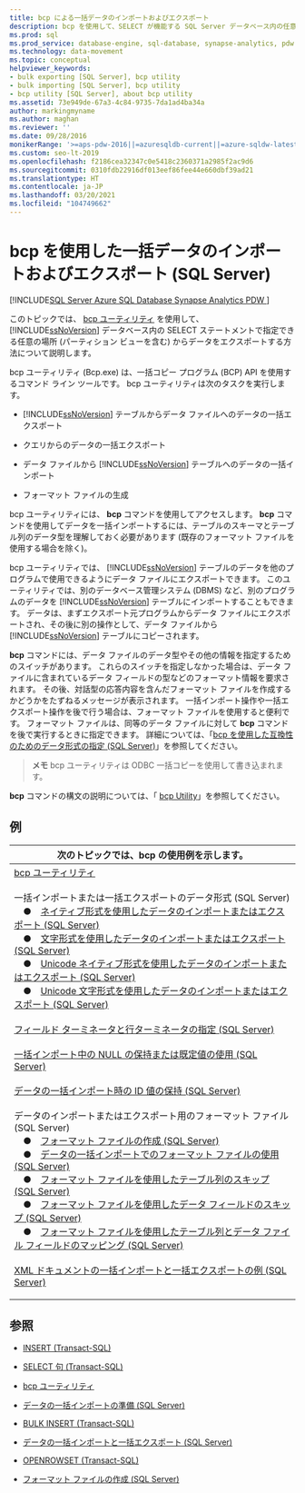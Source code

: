 ```yaml
---
title: bcp による一括データのインポートおよびエクスポート
description: bcp を使用して、SELECT が機能する SQL Server データベース内の任意の場所からデータをエクスポートします。 テーブルまたはクエリからデータを一括エクスポートし、ファイルから一括インポートします。
ms.prod: sql
ms.prod_service: database-engine, sql-database, synapse-analytics, pdw
ms.technology: data-movement
ms.topic: conceptual
helpviewer_keywords:
- bulk exporting [SQL Server], bcp utility
- bulk importing [SQL Server], bcp utility
- bcp utility [SQL Server], about bcp utility
ms.assetid: 73e949de-67a3-4c84-9735-7da1ad4ba34a
author: markingmyname
ms.author: maghan
ms.reviewer: ''
ms.date: 09/28/2016
monikerRange: '>=aps-pdw-2016||=azuresqldb-current||=azure-sqldw-latest||>=sql-server-2016||>=sql-server-linux-2017||=azuresqldb-mi-current'
ms.custom: seo-lt-2019
ms.openlocfilehash: f2186cea32347c0e5418c2360371a2985f2ac9d6
ms.sourcegitcommit: 0310fdb22916df013eef86fee44e660dbf39ad21
ms.translationtype: HT
ms.contentlocale: ja-JP
ms.lasthandoff: 03/20/2021
ms.locfileid: "104749662"
---
```

# <a name="import-and-export-bulk-data-using-bcp-sql-server"></a>bcp を使用した一括データのインポートおよびエクスポート (SQL Server)

[!INCLUDE[SQL Server Azure SQL Database Synapse Analytics PDW ](../../includes/applies-to-version/sql-asdb-asdbmi-asa-pdw.md)]

このトピックでは、 [bcp ユーティリティ](../../tools/bcp-utility.md) を使用して、 [!INCLUDE[ssNoVersion](../../includes/ssnoversion-md.md)] データベース内の SELECT ステートメントで指定できる任意の場所 (パーティション ビューを含む) からデータをエクスポートする方法について説明します。  
  
 bcp ユーティリティ (Bcp.exe) は、一括コピー プログラム (BCP) API を使用するコマンド ライン ツールです。 bcp ユーティリティは次のタスクを実行します。  
  
-   [!INCLUDE[ssNoVersion](../../includes/ssnoversion-md.md)] テーブルからデータ ファイルへのデータの一括エクスポート  
  
-   クエリからのデータの一括エクスポート  
  
-   データ ファイルから [!INCLUDE[ssNoVersion](../../includes/ssnoversion-md.md)] テーブルへのデータの一括インポート  
  
-   フォーマット ファイルの生成  
  
 bcp ユーティリティには、 **bcp** コマンドを使用してアクセスします。 **bcp** コマンドを使用してデータを一括インポートするには、テーブルのスキーマとテーブル列のデータ型を理解しておく必要があります (既存のフォーマット ファイルを使用する場合を除く)。  
  
 bcp ユーティリティでは、 [!INCLUDE[ssNoVersion](../../includes/ssnoversion-md.md)] テーブルのデータを他のプログラムで使用できるようにデータ ファイルにエクスポートできます。 このユーティリティでは、別のデータベース管理システム (DBMS) など、別のプログラムのデータを [!INCLUDE[ssNoVersion](../../includes/ssnoversion-md.md)] テーブルにインポートすることもできます。 データは、まずエクスポート元プログラムからデータ ファイルにエクスポートされ、その後に別の操作として、データ ファイルから [!INCLUDE[ssNoVersion](../../includes/ssnoversion-md.md)] テーブルにコピーされます。  
  
 **bcp** コマンドには、データ ファイルのデータ型やその他の情報を指定するためのスイッチがあります。 これらのスイッチを指定しなかった場合は、データ ファイルに含まれているデータ フィールドの型などのフォーマット情報を要求されます。 その後、対話型の応答内容を含んだフォーマット ファイルを作成するかどうかをたずねるメッセージが表示されます。 一括インポート操作や一括エクスポート操作を後で行う場合は、フォーマット ファイルを使用すると便利です。 フォーマット ファイルは、同等のデータ ファイルに対して **bcp** コマンドを後で実行するときに指定できます。 詳細については、「[bcp を使用した互換性のためのデータ形式の指定 &#40;SQL Server&#41;](../../relational-databases/import-export/specify-data-formats-for-compatibility-when-using-bcp-sql-server.md)」を参照してください。  
  
>**メモ** bcp ユーティリティは ODBC 一括コピーを使用して書き込まれます。
  
 **bcp** コマンドの構文の説明については、「 [bcp Utility](../../tools/bcp-utility.md)」を参照してください。  
  
## <a name="examples"></a>例  

|次のトピックでは、bcp の使用例を示します。 |
|---|
|[bcp ユーティリティ](../../tools/bcp-utility.md)<br /><br />一括インポートまたは一括エクスポートのデータ形式 (SQL Server)<br />&emsp;&#9679;&emsp;[ネイティブ形式を使用したデータのインポートまたはエクスポート (SQL Server)](../../relational-databases/import-export/use-native-format-to-import-or-export-data-sql-server.md)<br />&emsp;&#9679;&emsp;[文字形式を使用したデータのインポートまたはエクスポート (SQL Server)](../../relational-databases/import-export/use-character-format-to-import-or-export-data-sql-server.md)<br />&emsp;&#9679;&emsp;[Unicode ネイティブ形式を使用したデータのインポートまたはエクスポート (SQL Server)](../../relational-databases/import-export/use-unicode-native-format-to-import-or-export-data-sql-server.md)<br />&emsp;&#9679;&emsp;[Unicode 文字形式を使用したデータのインポートまたはエクスポート (SQL Server)](../../relational-databases/import-export/use-unicode-character-format-to-import-or-export-data-sql-server.md)<br /><br />[フィールド ターミネータと行ターミネータの指定 (SQL Server)](../../relational-databases/import-export/specify-field-and-row-terminators-sql-server.md)<br /><br />[一括インポート中の NULL の保持または既定値の使用 (SQL Server)](../../relational-databases/import-export/keep-nulls-or-use-default-values-during-bulk-import-sql-server.md)<br /><br />[データの一括インポート時の ID 値の保持 (SQL Server)](../../relational-databases/import-export/keep-identity-values-when-bulk-importing-data-sql-server.md)<br /><br />データのインポートまたはエクスポート用のフォーマット ファイル (SQL Server)<br />&emsp;&#9679;&emsp;[フォーマット ファイルの作成 (SQL Server)](../../relational-databases/import-export/create-a-format-file-sql-server.md)<br />&emsp;&#9679;&emsp;[データの一括インポートでのフォーマット ファイルの使用 (SQL Server)](../../relational-databases/import-export/use-a-format-file-to-bulk-import-data-sql-server.md)<br />&emsp;&#9679;&emsp;[フォーマット ファイルを使用したテーブル列のスキップ (SQL Server)](../../relational-databases/import-export/use-a-format-file-to-skip-a-table-column-sql-server.md)<br />&emsp;&#9679;&emsp;[フォーマット ファイルを使用したデータ フィールドのスキップ (SQL Server)](../../relational-databases/import-export/use-a-format-file-to-skip-a-data-field-sql-server.md)<br />&emsp;&#9679;&emsp;[フォーマット ファイルを使用したテーブル列とデータ ファイル フィールドのマッピング (SQL Server)](../../relational-databases/import-export/use-a-format-file-to-map-table-columns-to-data-file-fields-sql-server.md)<br /><br />[XML ドキュメントの一括インポートと一括エクスポートの例 (SQL Server)](../../relational-databases/import-export/examples-of-bulk-import-and-export-of-xml-documents-sql-server.md)<br /><p>                                                                                                                                                                                                                  </p>|

## <a name="more-examples-and-information"></a>参照

- [INSERT &#40;Transact-SQL&#41;](../../t-sql/statements/insert-transact-sql.md)

- [SELECT 句 &#40;Transact-SQL&#41;](../../t-sql/queries/select-clause-transact-sql.md)

- [bcp ユーティリティ](../../tools/bcp-utility.md)

- [データの一括インポートの準備 &#40;SQL Server&#41;](../../relational-databases/import-export/prepare-to-bulk-import-data-sql-server.md)

- [BULK INSERT &#40;Transact-SQL&#41;](../../t-sql/statements/bulk-insert-transact-sql.md)

- [データの一括インポートと一括エクスポート &#40;SQL Server&#41;](../../relational-databases/import-export/bulk-import-and-export-of-data-sql-server.md)

- [OPENROWSET &#40;Transact-SQL&#41;](../../t-sql/functions/openrowset-transact-sql.md)

- [フォーマット ファイルの作成 &#40;SQL Server&#41;](../../relational-databases/import-export/create-a-format-file-sql-server.md)